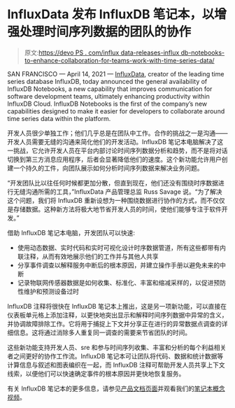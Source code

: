 # InfluxData 发布 InfluxDB 笔记本，以增强处理时间序列数据的团队的协作

> 原文:[https://devo PS . com/influx data-releases-influx db-notebooks-to-enhance-collaboration-for-teams-work-with-time-series-data/](https://devops.com/influxdata-releases-influxdb-notebooks-to-enhance-collaboration-for-teams-working-with-time-series-data/)

SAN FRANCISCO — April 14, 2021 — [InfluxData](https://www.influxdata.com/), creator of the leading time series database InfluxDB, today announced the general availability of InfluxDB Notebooks, a new capability that improves communication for software development teams, ultimately enhancing productivity within InfluxDB Cloud. InfluxDB Notebooks is the first of the company’s new capabilities designed to make it easier for developers to collaborate around time series data within the platform.

开发人员很少单独工作；他们几乎总是在团队中工作。合作的挑战之一是沟通——开发人员需要无缝的沟通来简化他们的开发活动。InfluxDB 笔记本电脑解决了这一挑战，它允许开发人员在平台内部讨论时间序列数据分析和趋势，而不是将对话切换到第三方消息应用程序，后者会显著降低他们的速度。这个新功能允许用户创建一个持久的工件，向团队展示如何分析时间序列数据来解决业务问题。

“开发团队比以往任何时候都更加分散，但直到现在，他们还没有围绕时序数据进行无缝沟通所需的工具，”InfluxData 产品管理总监 Russ Savage 说。“为了解决这个问题，我们将 InfluxDB 重新设想为一种围绕数据进行协作的方式，而不仅仅是存储数据。这种新方法将极大地节省开发人员的时间，使他们能够专注于软件开发。”

借助 InfluxDB 笔记本电脑，开发团队可以快速:

*   使用动态数据、实时代码和实时可视化设计时序数据管道，所有这些都带有内联注释，从而有效地展示他们的工作并与其他人共享
*   分享事件调查以解释服务中断后的根本原因，并建立操作手册以避免未来的中断
*   记录物联网传感器数据是如何收集、标准化、丰富和缩减采样的，以促进预防性维护和预测设备过时

InfluxDB 注释将很快在 InfluxDB 笔记本上推出，这是另一项新功能，可以直接在仪表板单元格上添加注释，以更快地突出显示和解释时间序列数据中异常的含义，并协调故障排除工作。它将用于捕捉上下文并分享正在进行的异常数据点调查的详细信息。这将通过消除多人重复同一调查的需要来节省团队的时间。

这些新功能支持开发人员、sre 和参与时间序列收集、丰富和分析的每个利益相关者之间更好的协作工作流。InfluxDB 笔记本可让团队将代码、数据和统计数据等计算信息与叙述和图表编织在一起，而 InfluxDB 注释可帮助开发人员共享上下文线索，以便他们可以快速确定事件的根本原因并更快地恢复服务。

有关 InfluxDB 笔记本的更多信息，请参见[产品文档页面](https://docs.influxdata.com/influxdb/cloud/notebooks/)并观看我们的[笔记本概念视频](https://www.youtube.com/watch?v=Rs16uhxK0h8)。